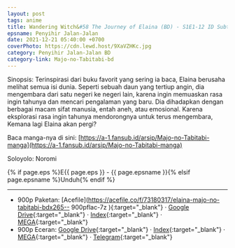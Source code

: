 ```yaml
---
layout: post
tags: anime
title: Wandering Witch&#58 The Journey of Elaina (BD) - S1E1-12 ID Subtitle
epsname: Penyihir Jalan-Jalan
date: 2021-12-21 05:40:00 +0700
coverPhoto: https://cdn.lewd.host/9XaVZHKc.jpg
category: Penyihir Jalan-Jalan BD
category-link: Majo-no-Tabitabi-bd
---
```


Sinopsis: Terinspirasi dari buku favorit yang sering ia baca, Elaina berusaha melihat semua isi dunia. Seperti sebuah daun yang tertiup angin, dia mengembara dari satu negeri ke negeri lain, karena ingin memuaskan rasa ingin tahunya dan mencari pengalaman yang baru. Dia dihadapkan dengan berbagai macam sifat manusia, entah aneh, atau emosional. Karena eksplorasi rasa ingin tahunya mendorongnya untuk terus mengembara, Kemana lagi Elaina akan pergi?

Baca manga-nya di sini: [https://a-1.fansub.id/arsip/Majo-no-Tabitabi-manga](https://a-1.fansub.id/arsip/Majo-no-Tabitabi-manga)

Soloyolo: Noromi

{% if page.eps %}E{{ page.eps }} - {{ page.epsname }}{% elsif page.epsname %}Unduh{% endif %}

---
- 900p Paketan: [Acefile](https://acefile.co/f/73180317/elaina-majo-no-tabitabi-bdx265-- 900pflac-7z
){:target="_blank"} &middot; [Google Drive](https://drive.google.com/file/d/1-bpj97MJl16-pfP6bT9Npiz3GWMYFpzW/view?usp=share_link){:target="_blank"} &middot; [Index](https://proyek.a-1ddl.workers.dev/1:/%5BElaina%5D%20Majo%20no%20Tabitabi%20%5BBD%5D%5Bx265%20900p%5D%5BFLAC%5D.7z){:target="_blank"} &middot; [MEGA](https://mega.nz/file/0n5AQaQS#5lBk4qKUUHNzPqWXqMbao8AGy4Samujsx8FaOqfg6ks){:target="_blank"}<br>
- 900p Eceran: [Google Drive](https://drive.google.com/drive/folders/1eIHVLZCstxrEWg1BUdd0dIYuwsVEusM6?usp=sharing){:target="_blank"} &middot; [Index](https://proyek.a-1ddl.workers.dev/0:/Musim%20Gugur%202020/%5BBD%5D/%5BElaina%5D%20Majo%20no%20Tabitabi%20%5BBD%5D%5Bx265%20900p%5D%5BFLAC%5D/){:target="_blank"} &middot; [MEGA](https://mega.nz/folder/NqpVEQ6L#2YiMJ83AK3seo6UKhe8y_w){:target="_blank"} &middot; [Telegram](https://t.me/a1fansub/35){:target="_blank"}
